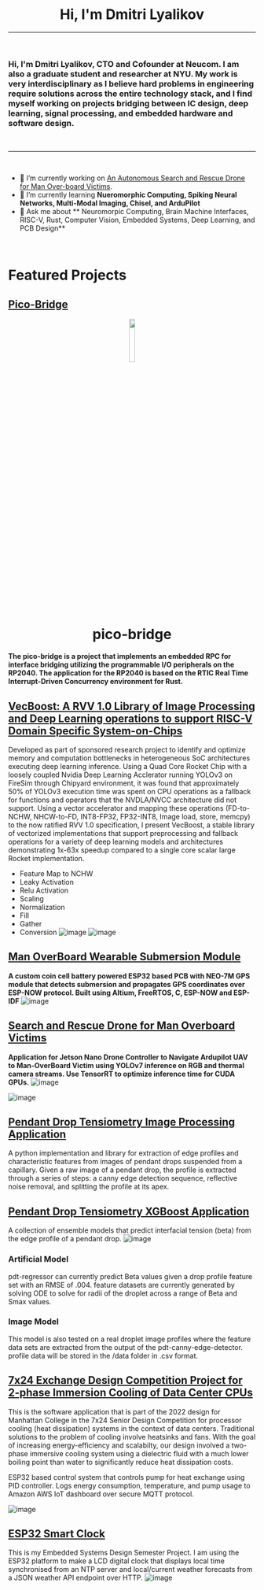 <h1 align="center">Hi, I'm Dmitri Lyalikov</h1>

-------------------
&emsp;
<h3 align="left">Hi, I'm Dmitri Lyalikov, CTO and Cofounder at Neucom. I am also a graduate student and researcher at NYU. My work is very interdisciplinary as I believe hard problems in engineering require solutions across the entire technology stack, and I find myself working on projects bridging between IC design, deep learning, signal processing, and embedded hardware and software design.   </h3>
&emsp;

-------------------
&emsp;

- 🔭 I’m currently working on [An Autonomous Search and Rescue Drone for Man Over-board Victims](https://github.com/riverdale-soc/uav-mobfinder). 
- 🌱 I’m currently learning **Nueromorphic Computing, Spiking Neural Networks, Multi-Modal Imaging, Chisel, and ArduPilot**
- 💬 Ask me about ** Neuromorpic Computing, Brain Machine Interfaces, RISC-V, Rust, Computer Vision, Embedded Systems, Deep Learning, and PCB Design**

&emsp;

# Featured Projects
  ## [Pico-Bridge](https://github.com/DmitriLyalikov/pico-bridge)
<!-- Title -->
<p align="center">
  <img width=15% src="https://www.svgrepo.com/show/68860/microchip.svg">
  <h1 align="center">pico-bridge</h1>
</p>

**The **pico-bridge** is a project that implements an embedded RPC for interface bridging utilizing the programmable I/O peripherals on the RP2040. 
The application for the RP2040 is based on the RTIC Real Time Interrupt-Driven Concurrency environment for Rust.**

## [VecBoost: A RVV 1.0 Library of Image Processing and Deep Learning operations to support RISC-V Domain Specific System-on-Chips](https://github.com/DmitriLyalikov/VecBoost)
Developed as part of sponsored research project to identify and optimize memory and computation bottlenecks in heterogeneous SoC architectures executing deep learning inference.
Using a Quad Core Rocket Chip with a loosely coupled Nvidia Deep Learning Acclerator running YOLOv3 on FireSim through Chipyard environment, it was found that approximately 50% of YOLOv3 execution time was spent on CPU operations as a fallback for functions and operators that the NVDLA/NVCC architecture did not support. 
Using a vector accelerator and mapping these operations (FD-to-NCHW, NHCW-to-FD, INT8-FP32, FP32-INT8, Image load, store, memcpy) to the now ratified RVV 1.0 specification, I present VecBoost, a stable library of vectorized implementations that support preprocessing and fallback operations for a variety of deep learning models and architectures demonstrating 1x-63x speedup compared to a single core scalar large Rocket implementation. 
* Feature Map to NCHW
* Leaky Activation
* Relu Activation
* Scaling
* Normalization
* Fill
* Gather
* Conversion
![image](https://github.com/DmitriLyalikov/DmitriLyalikov/assets/68623356/0939cac6-a4b6-45a8-ba66-198c56f50116)
![image](https://github.com/DmitriLyalikov/DmitriLyalikov/assets/68623356/026e6211-1e7d-47d4-a84f-dc1855b59aec)


## [Man OverBoard Wearable Submersion Module](https://github.com/riverdale-soc/submersion-module)

**A custom coin cell battery powered ESP32 based PCB with NEO-7M GPS module that detects submersion and propagates GPS coordinates over ESP-NOW protocol. 
Built using Altium, FreeRTOS, C, ESP-NOW and ESP-IDF**
![image](https://github.com/DmitriLyalikov/DmitriLyalikov/assets/68623356/0e5cd2af-3501-4acf-8db2-8a9c28c7c7ab)
## [Search and Rescue Drone for Man Overboard Victims](https://github.com/riverdale-soc/uav-mobfinder)
**Application for Jetson Nano Drone Controller to Navigate Ardupilot UAV to Man-OverBoard Victim using YOLOv7 inference on RGB and thermal camera streams. Use TensorRT to optimize inference time for CUDA GPUs.**
![image](https://github.com/DmitriLyalikov/DmitriLyalikov/assets/68623356/1b80b6ba-c577-4ffe-9f33-2b172b51a936)

![image](https://github.com/DmitriLyalikov/DmitriLyalikov/assets/68623356/7e5eb969-e9cd-426a-a432-699d0718009e)

## [Pendant Drop Tensiometry Image Processing Application](https://github.com/DmitriLyalikov/pdt-extract)
A python implementation and library for extraction of edge profiles and characteristic features from images of pendant drops suspended from a capillary. Given a raw image of a pendant drop, the profile is extracted through a series of steps: a canny edge detection sequence, reflective noise removal, and splitting the profile at its apex.

## [Pendant Drop Tensiometry XGBoost Application](https://github.com/DmitriLyalikov/pdt_regressor)
A collection of ensemble models that predict interfacial tension (beta) from the edge profile of a pendant drop.
![image](https://github.com/DmitriLyalikov/DmitriLyalikov/assets/68623356/73210e1f-74da-452f-81dc-01760465ae28)


### Artificial Model
pdt-regressor can currently predict Beta values given a drop profile feature set with an RMSE of .004. feature datasets are currently generated by solving ODE to solve for radii of the droplet across a range of Beta and Smax values.

### Image Model
This model is also tested on a real droplet image profiles where the feature data sets are extracted from the output of the pdt-canny-edge-detector.
profile data will be stored in the /data folder in .csv format.

## [7x24 Exchange Design Competition Project for 2-phase Immersion Cooling of Data Center CPUs](https://github.com/DmitriLyalikov/7x24-App)
This is the software application that is part of the 2022 design for Manhattan College in the 7x24 Senior Design Competition for processor cooling (heat dissipation) systems in the context of data centers. Traditional solutions to the problem of cooling involve heatsinks and fans. With the goal of increasing energy-efficiency and scalabilty, our design involved a two-phase immersive cooling system using a dielectric fluid with a much lower boiling point than water to significantly reduce heat dissipation costs.

ESP32 based control system that controls pump for heat exchange using PID controller. Logs energy consumption, temperature, and pump usage to Amazon AWS IoT dashboard over secure MQTT protocol. 

![image](https://github.com/DmitriLyalikov/DmitriLyalikov/assets/68623356/d436e835-ff11-4217-8906-5e8e068ef2e5)

## [ESP32 Smart Clock](https://github.com/DmitriLyalikov/ESP32_Smart_Clock)
This is my Embedded Systems Design Semester Project. I am using the ESP32 platform to make a LCD digital clock that displays local time synchronised from an NTP server and local/current weather forecasts from a JSON weather API endpoint over HTTP.
![image](https://github.com/DmitriLyalikov/DmitriLyalikov/assets/68623356/fa7db1a2-cf01-4534-8d31-35d58b6aa56f)



